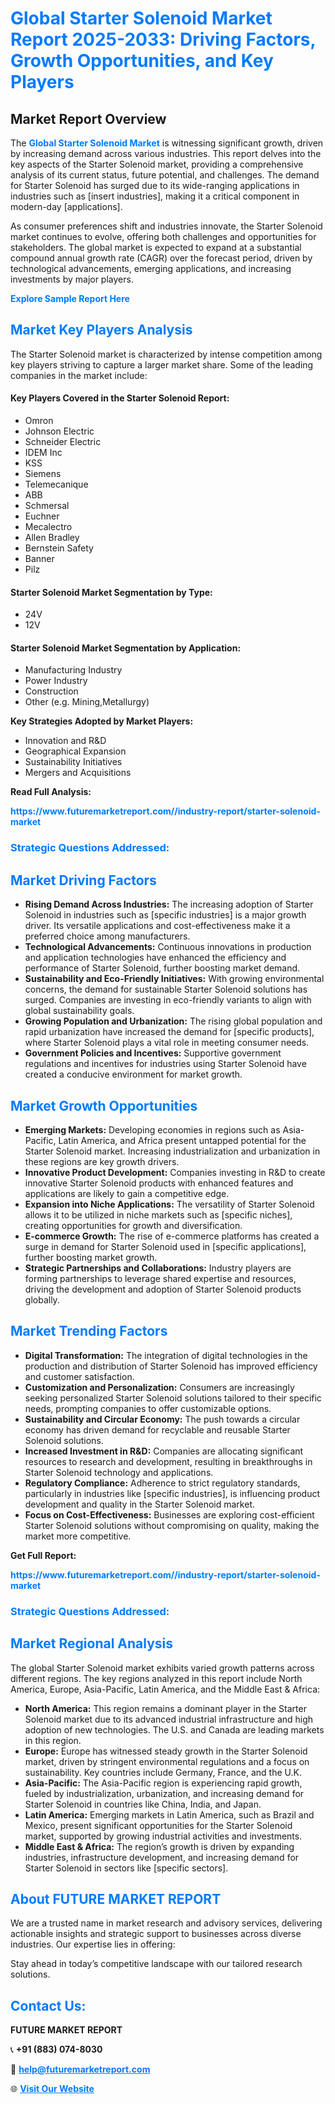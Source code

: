<h1 style="color: #007BFF;">Global Starter Solenoid Market Report 2025-2033: Driving Factors, Growth Opportunities, and Key Players</h1>

<section id="overview">
<h2>Market Report Overview</h2>
<p>The <a href="https://www.futuremarketreport.com//industry-report/starter-solenoid-market" style="color: #007BFF; text-decoration: none;"><strong>Global Starter Solenoid Market</strong></a> is witnessing significant growth, driven by increasing demand across various industries. This report delves into the key aspects of the Starter Solenoid market, providing a comprehensive analysis of its current status, future potential, and challenges. The demand for Starter Solenoid has surged due to its wide-ranging applications in industries such as [insert industries], making it a critical component in modern-day [applications].</p>
<p>As consumer preferences shift and industries innovate, the Starter Solenoid market continues to evolve, offering both challenges and opportunities for stakeholders. The global market is expected to expand at a substantial compound annual growth rate (CAGR) over the forecast period, driven by technological advancements, emerging applications, and increasing investments by major players.</p>
</section>

<section id="overview">
<p><a href="https://www.futuremarketreport.com//request-sample/reportId=81386" style="color: #007BFF; text-decoration: none;"><strong>Explore Sample Report Here</strong></a></p>
</section>

<section id="key-players">
<h2 style="color: #007BFF;">Market Key Players Analysis</h2>
<p>The Starter Solenoid market is characterized by intense competition among key players striving to capture a larger market share. Some of the leading companies in the market include:</p>
<h4>Key Players Covered in the Starter Solenoid Report:</h4>
<ul><li>Omron</li><li>Johnson Electric</li><li>Schneider Electric</li><li>IDEM Inc</li><li>KSS</li><li>Siemens</li><li>Telemecanique</li><li>ABB</li><li>Schmersal</li><li>Euchner</li><li>Mecalectro</li><li>Allen Bradley</li><li>Bernstein Safety</li><li>Banner</li><li>Pilz</li></ul>
<h4>Starter Solenoid Market Segmentation by Type:</h4>
<ul><li>24V</li><li>12V</li></ul>

<h4>Starter Solenoid Market Segmentation by Application:</h4>
<ul><li>Manufacturing Industry</li><li>Power Industry</li><li>Construction</li><li>Other (e.g. Mining,Metallurgy)</li></ul>
<p><strong>Key Strategies Adopted by Market Players:</strong></p>
<ul>
<li>Innovation and R&D</li>
<li>Geographical Expansion</li>
<li>Sustainability Initiatives</li>
<li>Mergers and Acquisitions</li>
</ul>
</section>

<section>
<p><strong>Read Full Analysis: </strong></p><a href="https://www.futuremarketreport.com//industry-report/starter-solenoid-market" style="color: #007BFF; text-decoration: none;"><strong>https://www.futuremarketreport.com//industry-report/starter-solenoid-market</strong></a>
<h3 style="color: #007BFF;">Strategic Questions Addressed:</h3>
</section>

<section id="driving-factors">
<h2 style="color: #007BFF;">Market Driving Factors</h2>
<ul>
<li><strong>Rising Demand Across Industries:</strong> The increasing adoption of Starter Solenoid in industries such as [specific industries] is a major growth driver. Its versatile applications and cost-effectiveness make it a preferred choice among manufacturers.</li>
<li><strong>Technological Advancements:</strong> Continuous innovations in production and application technologies have enhanced the efficiency and performance of Starter Solenoid, further boosting market demand.</li>
<li><strong>Sustainability and Eco-Friendly Initiatives:</strong> With growing environmental concerns, the demand for sustainable Starter Solenoid solutions has surged. Companies are investing in eco-friendly variants to align with global sustainability goals.</li>
<li><strong>Growing Population and Urbanization:</strong> The rising global population and rapid urbanization have increased the demand for [specific products], where Starter Solenoid plays a vital role in meeting consumer needs.</li>
<li><strong>Government Policies and Incentives:</strong> Supportive government regulations and incentives for industries using Starter Solenoid have created a conducive environment for market growth.</li>
</ul>
</section>

<section id="growth-opportunities">
<h2 style="color: #007BFF;">Market Growth Opportunities</h2>
<ul>
<li><strong>Emerging Markets:</strong> Developing economies in regions such as Asia-Pacific, Latin America, and Africa present untapped potential for the Starter Solenoid market. Increasing industrialization and urbanization in these regions are key growth drivers.</li>
<li><strong>Innovative Product Development:</strong> Companies investing in R&D to create innovative Starter Solenoid products with enhanced features and applications are likely to gain a competitive edge.</li>
<li><strong>Expansion into Niche Applications:</strong> The versatility of Starter Solenoid allows it to be utilized in niche markets such as [specific niches], creating opportunities for growth and diversification.</li>
<li><strong>E-commerce Growth:</strong> The rise of e-commerce platforms has created a surge in demand for Starter Solenoid used in [specific applications], further boosting market growth.</li>
<li><strong>Strategic Partnerships and Collaborations:</strong> Industry players are forming partnerships to leverage shared expertise and resources, driving the development and adoption of Starter Solenoid products globally.</li>
</ul>
</section>

<section id="trending-factors">
<h2 style="color: #007BFF;">Market Trending Factors</h2>
<ul>
<li><strong>Digital Transformation:</strong> The integration of digital technologies in the production and distribution of Starter Solenoid has improved efficiency and customer satisfaction.</li>
<li><strong>Customization and Personalization:</strong> Consumers are increasingly seeking personalized Starter Solenoid solutions tailored to their specific needs, prompting companies to offer customizable options.</li>
<li><strong>Sustainability and Circular Economy:</strong> The push towards a circular economy has driven demand for recyclable and reusable Starter Solenoid solutions.</li>
<li><strong>Increased Investment in R&D:</strong> Companies are allocating significant resources to research and development, resulting in breakthroughs in Starter Solenoid technology and applications.</li>
<li><strong>Regulatory Compliance:</strong> Adherence to strict regulatory standards, particularly in industries like [specific industries], is influencing product development and quality in the Starter Solenoid market.</li>
<li><strong>Focus on Cost-Effectiveness:</strong> Businesses are exploring cost-efficient Starter Solenoid solutions without compromising on quality, making the market more competitive.</li>
</ul>
</section>

<section>
<p><strong>Get Full Report: </strong></p><a href="https://www.futuremarketreport.com//industry-report/starter-solenoid-market" style="color: #007BFF; text-decoration: none;"><strong>https://www.futuremarketreport.com//industry-report/starter-solenoid-market</strong></a>
<h3 style="color: #007BFF;">Strategic Questions Addressed:</h3>
</section>


<section id="regional-analysis">
<h2 style="color: #007BFF;">Market Regional Analysis</h2>
<p>The global Starter Solenoid market exhibits varied growth patterns across different regions. The key regions analyzed in this report include North America, Europe, Asia-Pacific, Latin America, and the Middle East & Africa:</p>
<ul>
<li><strong>North America:</strong> This region remains a dominant player in the Starter Solenoid market due to its advanced industrial infrastructure and high adoption of new technologies. The U.S. and Canada are leading markets in this region.</li>
<li><strong>Europe:</strong> Europe has witnessed steady growth in the Starter Solenoid market, driven by stringent environmental regulations and a focus on sustainability. Key countries include Germany, France, and the U.K.</li>
<li><strong>Asia-Pacific:</strong> The Asia-Pacific region is experiencing rapid growth, fueled by industrialization, urbanization, and increasing demand for Starter Solenoid in countries like China, India, and Japan.</li>
<li><strong>Latin America:</strong> Emerging markets in Latin America, such as Brazil and Mexico, present significant opportunities for the Starter Solenoid market, supported by growing industrial activities and investments.</li>
<li><strong>Middle East & Africa:</strong> The region’s growth is driven by expanding industries, infrastructure development, and increasing demand for Starter Solenoid in sectors like [specific sectors].</li>
</ul>
</section>

<footer>
<h2 style="color: #007BFF;">About FUTURE MARKET REPORT</h2>
<p>We are a trusted name in market research and advisory services, delivering actionable insights and strategic support to businesses across diverse industries. Our expertise lies in offering:</p>

<p>Stay ahead in today’s competitive landscape with our tailored research solutions.</p>

<h2 style="color: #007BFF;">Contact Us:</h2>
<p><strong>FUTURE MARKET REPORT</strong></p>
<p>📞 <strong>+91 (883) 074-8030</strong></p>
<p>📧 <strong><a href="mailto:help@futuremarketreport.com" style="color: #007BFF;">help@futuremarketreport.com</a></strong></p>
<p>🌐 <strong><a href="https://www.futuremarketreport.com/" style="color: #007BFF;">Visit Our Website</a></strong></p>
</footer>